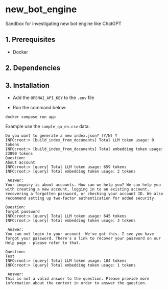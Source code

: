 # new_bot_engine
Sandbox for investigating new bot engine like ChatGPT

## 1. Prerequisites

- Docker

## 2. Dependencies

## 3. Installation

- Add the `OPENAI_API_KEY` to the `.env` file

- Run the command below:

```
docker compose run app
```

Example use the `sample_qa_en.csv` data:

```
Do you want to generate a new index.json? (Y/N) Y
INFO:root:> [build_index_from_documents] Total LLM token usage: 0 tokens
INFO:root:> [build_index_from_documents] Total embedding token usage: 23890 tokens
Question:
About account
INFO:root:> [query] Total LLM token usage: 659 tokens
INFO:root:> [query] Total embedding token usage: 2 tokens

 Answer:
Your inquiry is about accounts. How can we help you? We can help you with creating a new account, logging in to an existing account, recovering a forgotten password, or checking your account ID. We also recommend setting up two-factor authentication for added security.

Question:
forgot password
INFO:root:> [query] Total LLM token usage: 645 tokens
INFO:root:> [query] Total embedding token usage: 3 tokens

 Answer:
You can not login to your account. We've got this. I see you have forgot your password. There's a link to recover your password on our Help page - please refer to that.

Question:
Test
INFO:root:> [query] Total LLM token usage: 184 tokens
INFO:root:> [query] Total embedding token usage: 1 tokens

 Answer:
This is not a valid answer to the question. Please provide more information about the context in order to answer the question.
```
